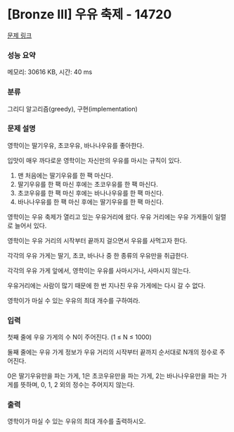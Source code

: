 # [Bronze III] 우유 축제 - 14720 

[문제 링크](https://www.acmicpc.net/problem/14720) 

### 성능 요약

메모리: 30616 KB, 시간: 40 ms

### 분류

그리디 알고리즘(greedy), 구현(implementation)

### 문제 설명

<p style="user-select: auto;">영학이는 딸기우유, 초코우유, 바나나우유를 좋아한다.</p>

<p style="user-select: auto;">입맛이 매우 까다로운 영학이는 자신만의 우유를 마시는 규칙이 있다.</p>

<ol style="user-select: auto;">
	<li style="user-select: auto;">맨 처음에는 딸기우유를 한 팩 마신다.</li>
	<li style="user-select: auto;">딸기우유를 한 팩 마신 후에는 초코우유를 한 팩 마신다.</li>
	<li style="user-select: auto;">초코우유를 한 팩 마신 후에는 바나나우유를 한 팩 마신다.</li>
	<li style="user-select: auto;">바나나우유를 한 팩 마신 후에는 딸기우유를 한 팩 마신다. </li>
</ol>

<p style="user-select: auto;">영학이는 우유 축제가 열리고 있는 우유거리에 왔다. 우유 거리에는 우유 가게들이 일렬로 늘어서 있다.</p>

<p style="user-select: auto;">영학이는 우유 거리의 시작부터 끝까지 걸으면서 우유를 사먹고자 한다.</p>

<p style="user-select: auto;">각각의 우유 가게는 딸기, 초코, 바나나 중 한 종류의 우유만을 취급한다.</p>

<p style="user-select: auto;">각각의 우유 가게 앞에서, 영학이는 우유를 사마시거나, 사마시지 않는다.</p>

<p style="user-select: auto;">우유거리에는 사람이 많기 때문에 한 번 지나친 우유 가게에는 다시 갈 수 없다.</p>

<p style="user-select: auto;">영학이가 마실 수 있는 우유의 최대 개수를 구하여라.</p>

### 입력 

 <p style="user-select: auto;">첫째 줄에 우유 가게의 수 N이 주어진다. (1 ≤ N ≤ 1000)</p>

<p style="user-select: auto;">둘째 줄에는 우유 가게 정보가 우유 거리의 시작부터 끝까지 순서대로 N개의 정수로 주어진다.</p>

<p style="user-select: auto;">0은 딸기우유만을 파는 가게, 1은 초코우유만을 파는 가게, 2는 바나나우유만을 파는 가게를 뜻하며, 0, 1, 2 외의 정수는 주어지지 않는다.</p>

### 출력 

 <p style="user-select: auto;">영학이가 마실 수 있는 우유의 최대 개수를 출력하시오.</p>

